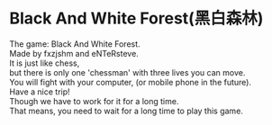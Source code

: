 # Black And White Forest(黑白森林)
The game: Black And White Forest.<br/>
Made by fxzjshm and eNTeRsteve.<br/>
It is just like chess,<br/>
but there is only one 'chessman' with three lives you can move.<br/>
You will fight with your computer, (or mobile phone in the future).<br/>
Have a nice trip!<br/>
Though we have to work for it for a long time.<br/>
That means, you need to wait for a long time to play this game.<br/>
